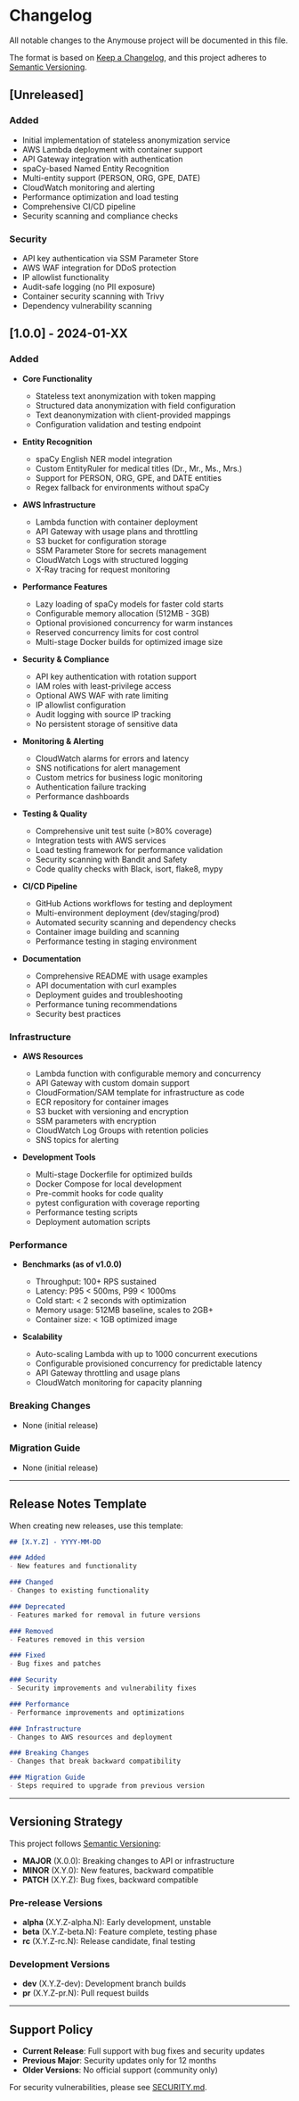 # Changelog

All notable changes to the Anymouse project will be documented in this file.

The format is based on [Keep a Changelog](https://keepachangelog.com/en/1.0.0/),
and this project adheres to [Semantic Versioning](https://semver.org/spec/v2.0.0.html).

## [Unreleased]

### Added
- Initial implementation of stateless anonymization service
- AWS Lambda deployment with container support
- API Gateway integration with authentication
- spaCy-based Named Entity Recognition
- Multi-entity support (PERSON, ORG, GPE, DATE)
- CloudWatch monitoring and alerting
- Performance optimization and load testing
- Comprehensive CI/CD pipeline
- Security scanning and compliance checks

### Security
- API key authentication via SSM Parameter Store
- AWS WAF integration for DDoS protection
- IP allowlist functionality
- Audit-safe logging (no PII exposure)
- Container security scanning with Trivy
- Dependency vulnerability scanning

## [1.0.0] - 2024-01-XX

### Added
- **Core Functionality**
  - Stateless text anonymization with token mapping
  - Structured data anonymization with field configuration
  - Text deanonymization with client-provided mappings
  - Configuration validation and testing endpoint
  
- **Entity Recognition**
  - spaCy English NER model integration
  - Custom EntityRuler for medical titles (Dr., Mr., Ms., Mrs.)
  - Support for PERSON, ORG, GPE, and DATE entities
  - Regex fallback for environments without spaCy
  
- **AWS Infrastructure**
  - Lambda function with container deployment
  - API Gateway with usage plans and throttling
  - S3 bucket for configuration storage
  - SSM Parameter Store for secrets management
  - CloudWatch Logs with structured logging
  - X-Ray tracing for request monitoring
  
- **Performance Features**
  - Lazy loading of spaCy models for faster cold starts
  - Configurable memory allocation (512MB - 3GB)
  - Optional provisioned concurrency for warm instances
  - Reserved concurrency limits for cost control
  - Multi-stage Docker builds for optimized image size
  
- **Security & Compliance**
  - API key authentication with rotation support
  - IAM roles with least-privilege access
  - Optional AWS WAF with rate limiting
  - IP allowlist configuration
  - Audit logging with source IP tracking
  - No persistent storage of sensitive data
  
- **Monitoring & Alerting**
  - CloudWatch alarms for errors and latency
  - SNS notifications for alert management
  - Custom metrics for business logic monitoring
  - Authentication failure tracking
  - Performance dashboards
  
- **Testing & Quality**
  - Comprehensive unit test suite (>80% coverage)
  - Integration tests with AWS services
  - Load testing framework for performance validation
  - Security scanning with Bandit and Safety
  - Code quality checks with Black, isort, flake8, mypy
  
- **CI/CD Pipeline**
  - GitHub Actions workflows for testing and deployment
  - Multi-environment deployment (dev/staging/prod)
  - Automated security scanning and dependency checks
  - Container image building and scanning
  - Performance testing in staging environment
  
- **Documentation**
  - Comprehensive README with usage examples
  - API documentation with curl examples
  - Deployment guides and troubleshooting
  - Performance tuning recommendations
  - Security best practices

### Infrastructure
- **AWS Resources**
  - Lambda function with configurable memory and concurrency
  - API Gateway with custom domain support
  - CloudFormation/SAM template for infrastructure as code
  - ECR repository for container images
  - S3 bucket with versioning and encryption
  - SSM parameters with encryption
  - CloudWatch Log Groups with retention policies
  - SNS topics for alerting
  
- **Development Tools**
  - Multi-stage Dockerfile for optimized builds
  - Docker Compose for local development
  - Pre-commit hooks for code quality
  - pytest configuration with coverage reporting
  - Performance testing scripts
  - Deployment automation scripts

### Performance
- **Benchmarks (as of v1.0.0)**
  - Throughput: 100+ RPS sustained
  - Latency: P95 < 500ms, P99 < 1000ms
  - Cold start: < 2 seconds with optimization
  - Memory usage: 512MB baseline, scales to 2GB+
  - Container size: < 1GB optimized image
  
- **Scalability**
  - Auto-scaling Lambda with up to 1000 concurrent executions
  - Configurable provisioned concurrency for predictable latency
  - API Gateway throttling and usage plans
  - CloudWatch monitoring for capacity planning

### Breaking Changes
- None (initial release)

### Migration Guide
- None (initial release)

---

## Release Notes Template

When creating new releases, use this template:

```markdown
## [X.Y.Z] - YYYY-MM-DD

### Added
- New features and functionality

### Changed  
- Changes to existing functionality

### Deprecated
- Features marked for removal in future versions

### Removed
- Features removed in this version

### Fixed
- Bug fixes and patches

### Security
- Security improvements and vulnerability fixes

### Performance
- Performance improvements and optimizations

### Infrastructure
- Changes to AWS resources and deployment

### Breaking Changes
- Changes that break backward compatibility

### Migration Guide
- Steps required to upgrade from previous version
```

---

## Versioning Strategy

This project follows [Semantic Versioning](https://semver.org/):

- **MAJOR** (X.0.0): Breaking changes to API or infrastructure
- **MINOR** (X.Y.0): New features, backward compatible
- **PATCH** (X.Y.Z): Bug fixes, backward compatible

### Pre-release Versions
- **alpha** (X.Y.Z-alpha.N): Early development, unstable
- **beta** (X.Y.Z-beta.N): Feature complete, testing phase  
- **rc** (X.Y.Z-rc.N): Release candidate, final testing

### Development Versions
- **dev** (X.Y.Z-dev): Development branch builds
- **pr** (X.Y.Z-pr.N): Pull request builds

---

## Support Policy

- **Current Release**: Full support with bug fixes and security updates
- **Previous Major**: Security updates only for 12 months
- **Older Versions**: No official support (community only)

For security vulnerabilities, please see [SECURITY.md](SECURITY.md).